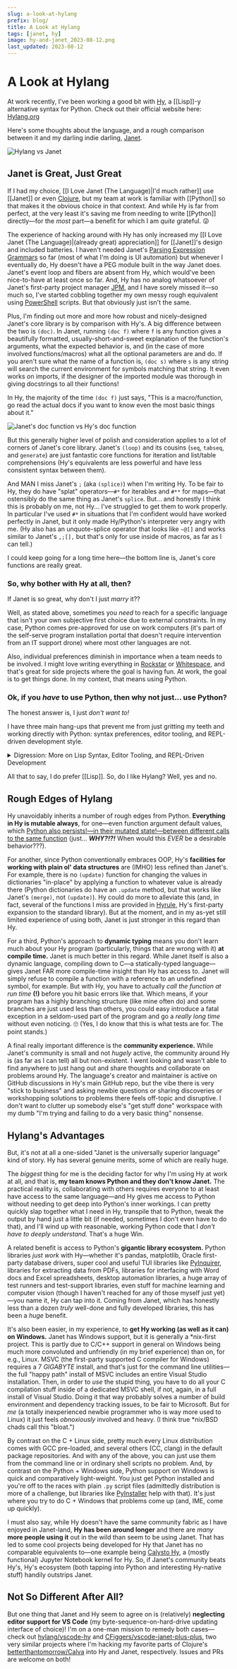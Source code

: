 ```yaml
---
slug: a-look-at-hylang
prefix: blog/
title: A Look at Hylang
tags: [janet, hy]
image: hy-and-janet_2023-08-12.png
last_updated: 2023-08-12
---
```


# A Look at Hylang

At work recently, I've been working a good bit with [Hy](https://www.hylang.org), a [[Lisp]]-y alternative syntax for Python. 
    Check out their official website here: [Hylang.org](http://hylang.org)

Here's some thoughts about the language, and a rough comparison between it and my darling indie darling, [Janet](https://www.janet-lang.org).

![Hylang vs Janet](hy-and-janet_2023-08-12.png)

<!-- truncate -->

## Janet is Great, Just Great

If I had my choice, [[I Love Janet (The Language)|I'd much rather]] use [[Janet]] or even [Clojure](https://clojure.org), but my team at work is familiar with [[Python]] so that makes it the obvious choice in that context. 
    And while Hy is far from perfect, at the very least it's saving me from needing to write [[Python]] directly—for the *most* part—a benefit for which I am *quite* grateful. 😜 

The experience of hacking around with Hy has only increased my [[I Love Janet (The Language)|(already great) appreciation]] for [[Janet]]'s design and included batteries. 
    I haven't needed Janet's [Parsing Expression Grammars](https://janet-lang.org/docs/peg.html) so far (most of what I'm doing is UI automation) but whenever I eventually do, Hy doesn't have a PEG module built in the way Janet does. 
    Janet's event loop and fibers are absent from Hy, which would've been nice-to-have at least once so far. 
    And, Hy has no analog whatsoever of Janet's first-party project manager [JPM](https://janet-lang.org/docs/jpm.html), and I have sorely missed it—so much so, I've started cobbling together my own messy rough equivalent using [PowerShell](https://github.com/PowerShell/PowerShell) scripts. 
    But that obviously just isn't the same. 

Plus, I'm finding out more and more how robust and nicely-designed Janet's core library is by comparison with Hy's. 
    A big difference between the two is `(doc)`.
        In Janet, running `(doc f)` where `f` is any function gives a beautifully formatted, usually-short-and-sweet explanation of the function's arguments, what the expected behavior is, and (in the case of more involved functions/macros) what all the optional parameters are and do.
        If you aren't sure what the name of a function is, `(doc s)` where `s` is any string will search the current environment for symbols matching that string.
        It even works on imports, if the designer of the imported module was thorough in giving docstrings to all their functions!
    
In Hy, the majority of the time `(doc f)` just says, "This is a macro/function, go read the actual docs if you want to know even the most basic things about it."

![Janet's doc function vs Hy's doc function](janet-let-vs-hy-let_2023-08-12.png)

But this generally higher level of polish and consideration applies to a lot of corners of Janet's core library.
    Janet's `(loop)` and its cousins (`seq`, `tabseq`, and `generate`) are just fantastic core functions for iteration and list/table comprehensions (Hy's equivalents are less powerful and have less consistent syntax between them).
    
And MAN I miss Janet's `;` (aka `(splice)`) when I'm writing Hy. 
	To be fair to Hy, they do have "splat" operators—`#*` for iterables and `#**` for maps—that ostensibly do the same thing as Janet's `splice`.
	But... and honestly I think this is probably on me, not Hy... I've struggled to get them to work properly.
	In particular I've used `#*` in situations that I'm confident would have worked perfectly in Janet, but it only made Hy/Python's interpreter very angry with me.
	(Hy also has an unquote-splice operator that looks like `~@[]` and works similar to Janet's `,;[],` but that's only for use inside of macros, as far as I can tell.)

I could keep going for a long time here—the bottom line is, Janet's core functions are really great.

### So, why bother with Hy at all, then?

If Janet is so great, why don't I just *marry* it??

Well, as stated above, sometimes you *need* to reach for a specific language that isn't your own subjective first choice due to external constraints.
    In my case, Python comes pre-approved for use on work computers (it's part of the self-serve program installation portal that doesn't require intervention from an IT support drone) where most other languages are not.
    
Also, individual preferences diminish in importance when a team needs to be involved.
    I might love writing everything in [Rockstar](https://codewithrockstar.com/) or [Whitespace](https://github.com/Romejanic/Whitespace), and that's great for side projects where the goal is having fun.
    At work, the goal is to get things done.
    In my context, that means using Python.

### Ok, if you *have* to use Python, then why not just... use Python?

The honest answer is, I just *don't want to!*
    
I have three main hang-ups that prevent me from just gritting my teeth and working directly with Python: syntax preferences, editor tooling, and REPL-driven development style.

<details>
    <summary>Digression: More on Lisp Syntax, Editor Tooling, and REPL-Driven Development</summary>

First, I love **[[Lisp]] syntax.** 
    That probably sounds bizarre and potentially even insane to a certain percentage of programmers out there, but it's the honest truth. 
        I love the consistency of [Polish Notation](https://en.wikipedia.org/wiki/Polish_notation).
        I like the way Lisp programs are *explicitly* just a hierarchical data structure.
    But this is one of the things that Lisp-haters *explicitly* despise, so I'm not expecting to win anyone over; it's just MY preference.


Second, I love **[[Lisp]]-y editor tooling.**
    This is a follow-on feature enabled by Lisp's "parentheses everywhere" syntax.
    Because everything is an explicit nested tree, it's trivially easy for editors to hook into and rearrange Lisp code.
        I use some form of [ParEdit](https://www.emacswiki.org/emacs/ParEdit) everywhere I write Lisp or Lisp-like code. 
            That means I have muscle memory for deeply interacting with the code I write not just at the character level, but at the *structural* level. 
    I've seen some [really awesome work](https://www.masteringemacs.org/article/combobulate-structured-movement-editing-treesitter) on making ParEdit-style editor tooling work for non-Lisp languages, including Python.
        But, that specific project is targeted at Emacs (it may shock you to learn that's not my editor of choice given we're talking about my preference for Lisp, but *c'est comme ça*). 
        And beyond that (while I haven't tried it myself or anything) I can't imagine that approach *not* being spoiled at least a little bit by Python's fundamentally less-consistent syntax.

But finally, I love **interacting with the code I write in a live REPL,** the runtime state of which "follows me around" as I'm figuring things out.
    Python actually comes very close to having REPL-driven workflow possibilities due to being an entirely interpreted language.
        IDLE is not *quite* the same thing as a true Lisp REPL.
        But, it's close enough for most purposes, and the approach of using Notebooks (which is pretty universal in Python) closes most of the rest of the gaps that practically matter to me.
    But, again thanks to Lisp's parentheses, it's just *even easier* to work with a REPL in a live file when you're writing a program in Lisp. 
        Suppose you have a deeply nested function and you want to evaluate just one part of it to make sure it's giving back the results you expect. 
        It's trivially easy to just evaluate the *one expression* you're interested in, regardless of line breaks or shared space with other code, because every expression is explicitly delimited not by line breaks or semantic whitespace, but by the parentheses that surround it.

Final Note: some people's love for a language lives or dies based on the ability to write first-class macros in that language.
    I definitely appreciate the power of macros, but I have seldomly encountered situations in my own use where a macro has solved more problems than it has created (due entirely to my inexperience with them, but still).
    So for me, that feature does not rank in the top three reasons I prefer [[Lisp]].
</details>

All that to say, I do prefer [[Lisp]].
    So, do I like Hylang?
    Well, yes and no.

## Rough Edges of Hylang

Hy unavoidably inherits a number of rough edges from Python. 
    **Everything in Hy is mutable always**, for one—even function argument default values, which [Python also persists!—in their mutated state!—between different calls to the same function](https://docs.python-guide.org/writing/gotchas/#mutable-default-arguments) (just... **_WHY?!?!_** When would this _EVER_ be a desirable behavior???).
    
For another, since Python conventionally embraces OOP, Hy's **facilities for working with plain ol' data structures** are (IMHO) less refined than Janet's.
    For example, there is no `(update)` function for changing the values in dictionaries "in-place" by applying a function to whatever value is already there (Python dictionaries do have an `.update` method, but that works like Janet's `(merge)`, not `(update)`). 
    Hy could do more to alleviate this (and, in fact, several of the functions I miss are provided in [Hyrule](https://hyrule.readthedocs.io/en/master/#), Hy's first-party expansion to the standard library). 
    But at the moment, and in my as-yet still limited experience of using both, Janet is just stronger in this regard than Hy.
    
For a third, Python's approach to **dynamic typing** means you don't learn much about your Hy program (particularly, things that are wrong with it) **at compile time.** 
    Janet is much better in this regard. 
        While Janet itself is also a dynamic language, compiling down to C—a statically-typed language—gives Janet FAR more compile-time insight than Hy has access to. 
        Janet will simply refuse to compile a function with a reference to an undefined symbol, for example. 
        But with Hy, you have to actually _call the function at run time_ **(!)** before you hit basic errors like that. 
        Which means, if your program has a highly branching structure (like mine often do) and some branches are just used less than others, you could easy introduce a fatal exception in a seldom-used part of the program and go a _really long time_ without even noticing. 🙄 
        (Yes, I do know that this is what tests are for. The point stands.)

A final really important difference is the **community experience.** 
    While Janet's community is small and not _hugely_ active, the community around Hy is (as far as I can tell) all but non-existent. 
        I went looking and wasn't able to find anywhere to just hang out and share thoughts and collaborate on problems around Hy. 
        The language's creator and maintainer is active on GitHub discussions in Hy's main GitHub repo, but the vibe there is very "stick to business" and asking newbie questions or sharing discoveries or workshopping solutions to problems there feels off-topic and disruptive.
            I don't want to clutter up somebody else's "get stuff done" workspace with my dumb "I'm trying and failing to do a very basic thing" nonsense.

## Hylang's Advantages

But, it's not at all a one-sided "Janet is the universally superior language" kind of story. 
    Hy has several genuine merits, some of which are really huge.
    
The _biggest_ thing for me is the deciding factor for why I'm using Hy at work at all, and that is, **my team knows Python and they don't know Janet.** 
    The practical reality is, collaborating with others requires everyone to at least have access to the same language—and Hy gives me access to Python without needing to get deep into Python's inner workings.
    I can pretty quickly slap together what I need in Hy, transpile that to Python, tweak the output by hand just a little bit (if needed, sometimes I don't even have to do that), and I'll wind up with reasonable, working Python code that I *don't have to deeply understand.*
    That's a huge Win.
    
A related benefit is access to Python's **gigantic library ecosystem.** 
        Python libraries _just work_ with Hy—whether it's pandas, matplotlib, Oracle first-party database drivers, super cool and useful TUI libraries like [PyInquirer](https://github.com/CITGuru/PyInquirer), libraries for extracting data from PDFs, libraries for interfacing with Word docs and Excel spreadsheets, desktop automation libraries, a huge array of test runners and test-support libraries, even stuff for machine learning and computer vision (though I haven't reached for any of those myself just yet)—you name it, Hy can tap into it. 
        Coming from Janet, which has honestly less than a dozen _truly_ well-done and fully developed libraries, this has been a _huge_ benefit. 
    
It's also been easier, in my experience, to **get Hy working (as well as it can) on Windows.** 
    Janet has Windows support, but it is generally a \*nix-first project. 
        This is partly due to C/C++ support in general on Windows being much more convoluted and unfriendly (in my brief experience) than on, for e.g., Linux. 
            MSVC (the first-party supported C compiler for Windows) requires a 7 _GIGABYTE_ install, and that's just for the command line utilities—the full "happy path" install of MSVC includes an entire Visual Studio installation. 
            Then, in order to *use* the stupid thing, you have to do all your C compilation stuff inside of a dedicated MSVC shell, if not, again, in a full install of Visual Studio.
                Doing it that way probably solves a number of build environment and dependency tracking issues, to be fair to Microsoft.
                But for *me* (a totally inexperienced newbie programmer who is way more used to Linux) it just feels *obnoxiously* involved and heavy.
                    (I think true \*nix/BSD chads call this "bloat.")
        
By contrast on the C + Linux side, pretty much every Linux distribution comes with GCC pre-loaded, and several others (CC, clang) in the default package repositories. 
    And with any of the above, you can just use them from the command line or in ordinary shell scripts no problem. 
    And, by contrast on the Python + Windows side, Python support on Windows is quick and comparatively light-weight. 
    You just get Python installed and you're off to the races with plain `.py` script files (admittedly distribution is more of a challenge, but libraries like [PyInstaller](https://pyinstaller.org/en/stable/) help with that).
    It's just where you try to do C + Windows that problems come up (and, IME, come up quickly).

I must also say, while Hy doesn't have the same community fabric as I have enjoyed in Janet-land, **Hy has been around longer** and there are _many_ **more people using it** out in the wild than seem to be using Janet. 
    That has led to some cool projects being developed for Hy that Janet has no comparable equivalents to—one example being [Calysto Hy](https://github.com/Calysto/calysto_hy), a (mostly functional) Jupyter Notebook kernel for Hy.
    So, if Janet's community beats Hy's, Hy's ecosystem (both tapping into Python and interesting Hy-native stuff) handily outstrips Janet.

## Not So Different After All?

But one thing that Janet and Hy seem to agree on is (relatively) **neglecting editor support for VS Code** (my byte-sequence-on-hard-drive updating interface of choice)!
    I'm on a one-man mission to remedy both cases—check out [hylang/vscode-hy](https://www.github.com/hylang/vscode-hy) and [CFiggers/vscode-janet-plus-plus](https://www.github.com/CFiggers/vscode-janet-plus-plus), two very similar projects where I'm hacking my favorite parts of Clojure's [betterthantomorrow/Calva](https://www.github.com/betterthantomorrow/Calva) into Hy and Janet, respectively. 
    Issues and PRs are welcome on both!
